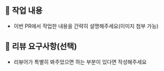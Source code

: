 ## 📝 작업 내용
- 이번 PR에서 작업한 내용을 간략히 설명해주세요(이미지 첨부 가능)


## 💬 리뷰 요구사항(선택)
- 리뷰어가 특별히 봐주었으면 하는 부분이 있다면 작성해주세요
